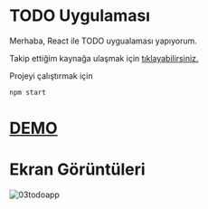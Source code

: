 # TODO Uygulaması

Merhaba, React ile TODO uygualaması yapıyorum.

Takip ettiğim kaynağa ulaşmak için [tıklayabilirsiniz.](https://www.youtube.com/watch?v=FeWTu1NhlBo)

Projeyi çalıştırmak için

    npm start

# [DEMO](https://03-todo-app.netlify.app/)

# Ekran Görüntüleri

![03todoapp](https://user-images.githubusercontent.com/44196434/159993125-5ab7571a-92ef-4766-a99a-708e819da53a.png)
